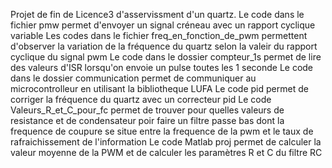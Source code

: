 Projet de fin de Licence3 d'asservissment d'un quartz.
Le code dans le fichier pmw permet d'envoyer un signal créneau avec un rapport cyclique variable
Les codes dans le fichier freq_en_fonction_de_pwm permettent d'observer la variation de la fréquence du quartz selon la valeir du rapport cyclique du signal pwm
Le code dans le dossier compteur_1s permet de lire des valeurs d'ISR lorsqu'on envoie un pulse toutes les 1 seconde
Le code dans le dossier communication permet de communiquer au microcontrolleur en utilisant la bibliotheque LUFA
Le code pid permet de corriger la fréquence du quartz avec un correcteur pid
Le code Valeurs_R_et_C_pour_fc permet de trouver pour quelles valeurs de resistance et de condensateur poir faire un filtre passe bas dont la frequence de coupure se situe entre la frequence de la pwm et le taux de rafraichissement de l'information
Le code Matlab proj permet de calculer la valeur moyenne de la PWM et de calculer les paramètres R et C du filtre RC
